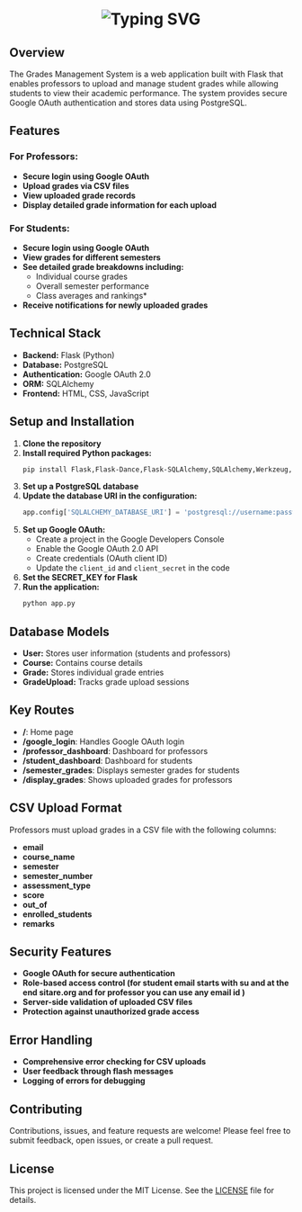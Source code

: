 <h1 align="center">
  <img src="https://readme-typing-svg.demolab.com?font=Operator+Mono&size=37&duration=2800&pause=2000&color=FAFAFA&center=true&vCenter=true&width=940&height=50&lines=Grades+Management+System;Manage+and+View+Student+Grades+Effortlessly" alt="Typing SVG" />
</h1>

## Overview

The Grades Management System is a web application built with Flask that enables professors to upload and manage student grades while allowing students to view their academic performance. The system provides secure Google OAuth authentication and stores data using PostgreSQL.

## Features

### For Professors:
- **Secure login using Google OAuth**
- **Upload grades via CSV files**
- **View uploaded grade records**
- **Display detailed grade information for each upload**

### For Students:
- **Secure login using Google OAuth**
- **View grades for different semesters**
- **See detailed grade breakdowns including:**
    - Individual course grades
    - Overall semester performance
    - Class averages and rankings*
- **Receive notifications for newly uploaded grades**

## Technical Stack

- **Backend:** Flask (Python)
- **Database:** PostgreSQL
- **Authentication:** Google OAuth 2.0
- **ORM:** SQLAlchemy
- **Frontend:** HTML, CSS, JavaScript

## Setup and Installation

1. **Clone the repository**
2. **Install required Python packages:**
    ```bash
    pip install Flask,Flask-Dance,Flask-SQLAlchemy,SQLAlchemy,Werkzeug,pandas,psycopg2-binary,python-dotenv

    ```
3. **Set up a PostgreSQL database**
4. **Update the database URI in the configuration:**
    ```python
    app.config['SQLALCHEMY_DATABASE_URI'] = 'postgresql://username:password@localhost/dbname'
    ```
5. **Set up Google OAuth:**
    - Create a project in the Google Developers Console
    - Enable the Google OAuth 2.0 API
    - Create credentials (OAuth client ID)
    - Update the `client_id` and `client_secret` in the code
6. **Set the SECRET_KEY for Flask**
7. **Run the application:**
    ```bash
    python app.py
    ```

## Database Models

- **User:** Stores user information (students and professors)
- **Course:** Contains course details
- **Grade:** Stores individual grade entries
- **GradeUpload:** Tracks grade upload sessions

## Key Routes

- **/**: Home page
- **/google_login**: Handles Google OAuth login
- **/professor_dashboard**: Dashboard for professors
- **/student_dashboard**: Dashboard for students
- **/semester_grades**: Displays semester grades for students
- **/display_grades**: Shows uploaded grades for professors

## CSV Upload Format

Professors must upload grades in a CSV file with the following columns:

- **email**
- **course_name**
- **semester**
- **semester_number**
- **assessment_type**
- **score**
- **out_of**
- **enrolled_students**
- **remarks**

## Security Features

- **Google OAuth for secure authentication**
- **Role-based access control (for student email starts with su and at the end sitare.org and for professor you can use any email id )**
- **Server-side validation of uploaded CSV files**
- **Protection against unauthorized grade access**

## Error Handling

- **Comprehensive error checking for CSV uploads**
- **User feedback through flash messages**
- **Logging of errors for debugging**

## Contributing

Contributions, issues, and feature requests are welcome! Please feel free to submit feedback, open issues, or create a pull request.

## License

This project is licensed under the MIT License. See the [LICENSE](LICENSE) file for details.
